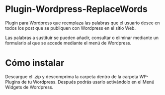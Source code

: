 # Plugin-Wordpress-ReplaceWords
Plugin para Wordpress que reemplaza las palabras que el usuario desee en todos los post que se publiquen con Wordpress en
el sitio Web.

Las palabras a sustituir se pueden añadir, consultar o eliminar mediante un formulario al que se accede mediante el menú
de Wordpress.

# Cómo instalar
Descargue el .zip y descomprima la carpeta dentro de la carpeta WP-Plugins de tu Wordpress.
Después podrás usarlo activándolo en el Menú Widgets de Wordpress.
